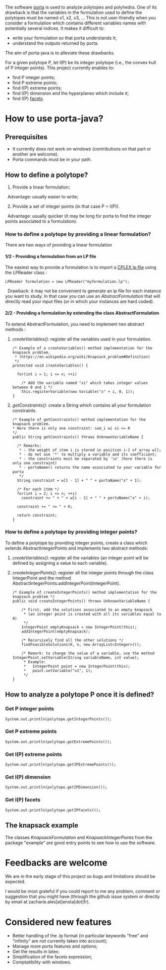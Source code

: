 The software [porta](http://porta.zib.de/) is used to analyze polytopes and polyhedra. One of its drawback is that the variables in the formulation used to define the polytopes must be named x1, x2, x3, ... This is not user-friendly when you consider a formulation which contains different variables names with potentially several indices. It makes it difficult to:
* write your formulation so that porta understands it;
* understand the outputs returned by porta.

The aim of porta-java is to alleviate these drawbacks.

For a given polytope P, let I(P) be its integer polytope (i.e., the convex hull of P integer points). This project currently enables to:
* find P integer points;
* find P extreme points;
* find I(P) extreme points;
* find I(P) dimension and the hyperplanes which include it;
* find I(P) [facets](https://en.wikipedia.org/wiki/Face_(geometry)#Facet_or_(n-1)-face).

# How to use porta-java?

## Prerequisites
* It currently does not work on windows (contributions on that part or another are welcome).
* Porta commands must be in your path.
 
## How to define a polytope? 
1. Provide a linear formulation;

&nbsp;&nbsp;Advantage: usually easier to write;

2. Provide a set of integer points (in that case P = I(P)).

&nbsp;&nbsp;Advantage: usually quicker (it may be long for porta to find the integer points associated to a formulation).
  
### How to define a polytope by providing a linear formulation?
There are two ways of providing a linear formulation
 
#### 1/2 - Providing a formulation from an LP file
The easiest way to provide a formulation is to import a [CPLEX lp file](http://lpsolve.sourceforge.net/5.1/CPLEX-format.htm) using the LPReader class :

	LPReader formulation = new LPReader("myformulation.lp");

&nbsp;&nbsp;Drawback: it may not be convenient to generate an lp file for each instance you want to study. In that case you can use an *AbstractFormulation* that will directly read your input files (or in which your instances are hard coded).
 
#### 2/2 - Providing a formulation by extending the class AbstractFormulation
To extend AbstractFormulation, you need to implement two abstract methods :

1. *createVariables()*: register all the variables used in your formulation.

    ```
    /* Example of a createVariables() method implementation for the knapsack problem. 
     * (https://en.wikipedia.org/wiki/Knapsack_problem#Definition)
     */
    protected void createVariables() {
		
      for(int i = 1; i <= n; ++i)
    
        /* Add the variable named "xi" which takes integer values between 0 and 1 */
        this.registerVariable(new Variable("x" + i, 0, 1));
    }
    ```


2. *getConstraints()*: create a String which contains all your formulation constraints.

    ```
    /* Example of getConstraints() method implementation for the knapsack problem. 
    * Here there is only one constraint: sum_i wi xi <= K
    */
    public String getConstraints() throws UnknownVariableName {
	
      /* Remarks: 
       * - the weight of item i is stored in position i-1 of array w[];
       * - do not use '*' to multiply a variable and its coefficient;
       * - the constraints must be separated by '\n' (here there is only one constraint) 
       * - portaName() returns the name associated to your variable for porta
       */
      String constraint = w[1 - 1] + " " + portaName("x" + 1);
		
      /* For each item */
      for(int i = 2; i <= n; ++i)
        constraint += " + " + w[i - 1] + " " + portaName("x" + i);
    	
      constraint += " <= " + K;
    		
      return constraint;
    }
    ```
  
### How to define a polytope by providing integer points?

To define a polytope by providing integer points, create a class which extends AbstractIntegerPoints and implements two abstract methods:

1. *createVariables()*: register all the variables (an integer point will be defined by assigning a value to each variable).

2. *createIntegerPoints()*: register all the integer points through the class IntegerPoint and the method AbstractIntegerPoints.addIntegerPoint(IntegerPoint).

	```
	/* Example of createIntegerPoints() method implementation for the knapsack problem */  	
	public void createIntegerPoints() throws UnknownVariableName {
	
		/* First, add the solutions associated to an empty knapsack
		 * (an integer point is created with all its variables equal to 0) 
		 */
		IntegerPoint emptyKnapsack = new IntegerPoint(this);
		addIntegerPoint(emptyKnapsack);

		/* Recursively find all the other solutions */
		findFeasibleSolutions(K, n, new ArrayList<Integer>());
		
		/* Remark: to change the value of a variable, use the method IntegerPoint.setVariable(String variableName, int value);
		 * Example: 
		 *   IntegerPoint point = new IntegerPoint(this);
		 *   point.setVariable("x1", 1);
		 */
	}
	```
## How to analyze a polytope P once it is defined?
   
### Get P integer points
  
    System.out.println(polytope.getIntegerPoints());
   
### Get P extreme points
  
    System.out.println(polytope.getExtremePoints());
      
   
### Get I(P) extreme points
  
    System.out.println(polytope.getIPExtremePoints());
      
### Get I(P) dimension
  
    System.out.println(polytope.getIPDimension());
      
### Get I(P) facets 
  
    System.out.println(polytope.getIPFacets());
      
## The knapsack example
  The classes *KnapsackFormulation* and *KnapsackIntegerPoints* from the package "example" are good entry points to see how to use the software.
  
# Feedbacks are welcome
We are in the early stage of this project so bugs and limitations should be expected. 

I would be most grateful if you could report to me any problem, comment or suggestion that you might have (through the github issue system or directly by email at zacharie.ales[at]ensta[dot]fr).
  
# Considered new features
* Better handling of the .lp format (in particular keywords "free" and "infinity" are  not currently taken into account);
* Manage more porta features and options;
* Get the results in latex;
* Simplification of the facets expression;
* Comptatibility with windows.